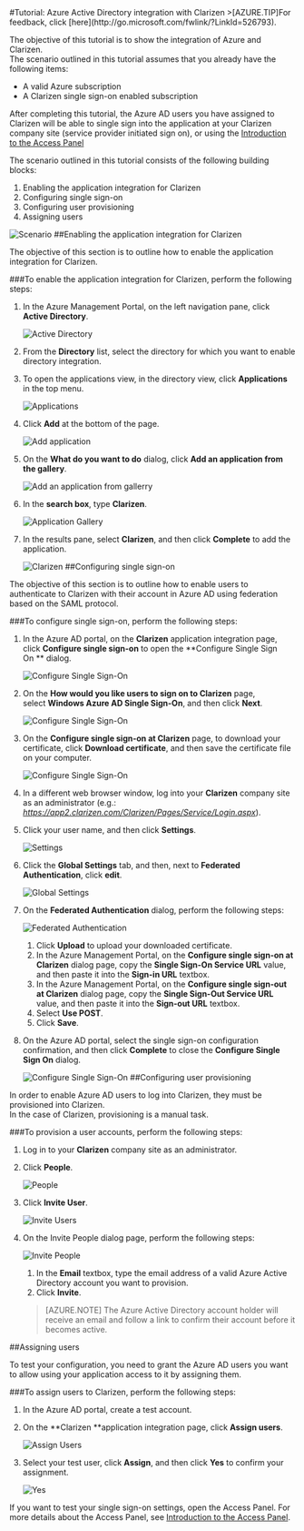 <properties pageTitle="Tutorial: Azure Active Directory integration with Clarizen | Windows Azure" description="Learn how to use Clarizen with Azure Active Directory to enable single sign-on, automated provisioning, and more!." services="active-directory" authors="MarkusVi"  documentationCenter="na" manager="stevenpo"/>
<tags ms.service="active-directory" ms.devlang="na" ms.topic="article" ms.tgt_pltfrm="na" ms.workload="identity" ms.date="08/01/2015" ms.author="markvi" />
#Tutorial: Azure Active Directory integration with Clarizen
<!-- deleted by customization
>[AZURE.TIP]For feedback, click [here](https://msdn.microsoft.com/zh-cn/library/azure/dn930809.aspx).
-->
<!-- keep by customization: begin -->
>[AZURE.TIP]For feedback, click [here](http://go.microsoft.com/fwlink/?LinkId=526793).
<!-- keep by customization: end -->

The objective of this tutorial is to show the integration of Azure and Clarizen.  
The scenario outlined in this tutorial assumes that you already have the following items:

-   A valid Azure subscription
-   A Clarizen single sign-on enabled subscription

After completing this tutorial, the Azure AD users you have assigned to Clarizen will be able to single sign into the application at your Clarizen company site (service provider initiated sign on), or using the [Introduction to the Access Panel](https://msdn.microsoft.com/zh-cn/library/dn308586)

The scenario outlined in this tutorial consists of the following building blocks:

1.  Enabling the application integration for Clarizen
2.  Configuring single sign-on
3.  Configuring user provisioning
4.  Assigning users

![Scenario](./media/active-directory-saas-clarizen-tutorial/IC784679.png "Scenario")
##Enabling the application integration for Clarizen

The objective of this section is to outline how to enable the application integration for Clarizen.

###To enable the application integration for Clarizen, perform the following steps:

1.  In the Azure Management Portal, on the left navigation pane, click **Active Directory**.

    ![Active Directory](./media/active-directory-saas-clarizen-tutorial/IC700993.png "Active Directory")

2.  From the **Directory** list, select the directory for which you want to enable directory integration.

3.  To open the applications view, in the directory view, click **Applications** in the top menu.

    ![Applications](./media/active-directory-saas-clarizen-tutorial/IC700994.png "Applications")

4.  Click **Add** at the bottom of the page.

    ![Add application](./media/active-directory-saas-clarizen-tutorial/IC749321.png "Add application")

5.  On the **What do you want to do** dialog, click **Add an application from the gallery**.

    ![Add an application from gallerry](./media/active-directory-saas-clarizen-tutorial/IC749322.png "Add an application from gallerry")

6.  In the **search box**, type **Clarizen**.

    ![Application Gallery](./media/active-directory-saas-clarizen-tutorial/IC784680.png "Application Gallery")

7.  In the results pane, select **Clarizen**, and then click **Complete** to add the application.

    ![Clarizen](./media/active-directory-saas-clarizen-tutorial/IC784681.png "Clarizen")
##Configuring single sign-on

The objective of this section is to outline how to enable users to authenticate to Clarizen with their account in Azure AD using federation based on the SAML protocol.

###To configure single sign-on, perform the following steps:

1.  In the Azure AD portal, on the **Clarizen** application integration page, click **Configure single sign-on** to open the **Configure Single Sign On ** dialog.

    ![Configure Single Sign-On](./media/active-directory-saas-clarizen-tutorial/IC784682.png "Configure Single Sign-On")

2.  On the **How would you like users to sign on to Clarizen** page, select **Windows Azure AD Single Sign-On**, and then click **Next**.

    ![Configure Single Sign-On](./media/active-directory-saas-clarizen-tutorial/IC784683.png "Configure Single Sign-On")

3.  On the **Configure single sign-on at Clarizen** page, to download your certificate, click **Download certificate**, and then save the certificate file on your computer.

    ![Configure Single Sign-On](./media/active-directory-saas-clarizen-tutorial/IC784684.png "Configure Single Sign-On")

4.  In a different web browser window, log into your **Clarizen** company site as an administrator (e.g.: *https://app2.clarizen.com/Clarizen/Pages/Service/Login.aspx*).

5.  Click your user name, and then click **Settings**.

    ![Settings](./media/active-directory-saas-clarizen-tutorial/IC784685.png "Settings")

6.  Click the **Global Settings** tab, and then, next to **Federated Authentication**, click **edit**.

    ![Global Settings](./media/active-directory-saas-clarizen-tutorial/IC786906.png "Global Settings")

7.  On the **Federated Authentication** dialog, perform the following steps:

    ![Federated Authentication](./media/active-directory-saas-clarizen-tutorial/IC785892.png "Federated Authentication")

    1.  Click **Upload** to upload your downloaded certificate.
    2.  In the Azure Management Portal, on the **Configure single sign-on at Clarizen** dialog page, copy the **Single Sign-On Service URL** value, and then paste it into the **Sign-in URL** textbox.
    3.  In the Azure Management Portal, on the **Configure single sign-out at Clarizen** dialog page, copy the **Single Sign-Out Service URL** value, and then paste it into the **Sign-out URL** textbox.
    4.  Select **Use POST**.
    5.  Click **Save**.

8.  On the Azure AD portal, select the single sign-on configuration confirmation, and then click **Complete** to close the **Configure Single Sign On** dialog.

    ![Configure Single Sign-On](./media/active-directory-saas-clarizen-tutorial/IC784688.png "Configure Single Sign-On")
##Configuring user provisioning

In order to enable Azure AD users to log into Clarizen, they must be provisioned into Clarizen.  
In the case of Clarizen, provisioning is a manual task.

###To provision a user accounts, perform the following steps:

1.  Log in to your **Clarizen** company site as an administrator.

2.  Click **People**.

    ![People](./media/active-directory-saas-clarizen-tutorial/IC784689.png "People")

3.  Click **Invite User**.

    ![Invite Users](./media/active-directory-saas-clarizen-tutorial/IC784690.png "Invite Users")

4.  On the Invite People dialog page, perform the following steps:

    ![Invite People](./media/active-directory-saas-clarizen-tutorial/IC784691.png "Invite People")

    1.  In the **Email** textbox, type the email address of a valid Azure Active Directory account you want to provision.
    2.  Click **Invite**.

    >[AZURE.NOTE] The Azure Active Directory account holder will receive an email and follow a link to confirm their account before it becomes active.

##Assigning users

To test your configuration, you need to grant the Azure AD users you want to allow using your application access to it by assigning them.

###To assign users to Clarizen, perform the following steps:

1.  In the Azure AD portal, create a test account.

2.  On the **Clarizen **application integration page, click **Assign users**.

    ![Assign Users](./media/active-directory-saas-clarizen-tutorial/IC784692.png "Assign Users")

3.  Select your test user, click **Assign**, and then click **Yes** to confirm your assignment.

    ![Yes](./media/active-directory-saas-clarizen-tutorial/IC767830.png "Yes")

If you want to test your single sign-on settings, open the Access Panel. For more details about the Access Panel, see [Introduction to the Access Panel](https://msdn.microsoft.com/zh-cn/library/dn308586).
